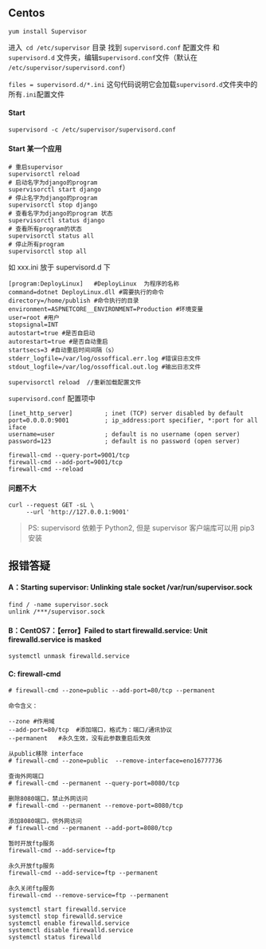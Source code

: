 ## Centos
```shell
yum install Supervisor
```

 进入` cd /etc/supervisor` 目录 找到 `supervisord.conf` 配置文件 和 
`supervisord.d` 文件夹，编辑s`upervisord.conf`文件（默认在 `/etc/supervisor/supervisord.conf`）

 `files = supervisord.d/*.ini` 这句代码说明它会加载`supervisord.d`文件夹中的所有`.ini`配置文件

#### Start
```shell
supervisord -c /etc/supervisor/supervisord.conf
```

#### Start 某一个应用
```shell
# 重启supervisor
supervisorctl reload
# 启动名字为django的program 
supervisorctl start django
# 停止名字为django的program 
supervisorctl stop django
# 查看名字为django的program 状态
supervisorctl status django
# 查看所有program的状态
supervisorctl status all
# 停止所有program
supervisorctl stop all
```

如 xxx.ini 放于 supervisord.d 下
```shell
[program:DeployLinux]   #DeployLinux  为程序的名称
command=dotnet DeployLinux.dll #需要执行的命令
directory=/home/publish #命令执行的目录
environment=ASPNETCORE__ENVIRONMENT=Production #环境变量
user=root #用户
stopsignal=INT 
autostart=true #是否自启动
autorestart=true #是否自动重启
startsecs=3 #自动重启时间间隔（s）
stderr_logfile=/var/log/ossoffical.err.log #错误日志文件
stdout_logfile=/var/log/ossoffical.out.log #输出日志文件
```

```shell
supervisorctl reload  //重新加载配置文件
```


`supervisord.conf` 配置项中
```shell
[inet_http_server]         ; inet (TCP) server disabled by default
port=0.0.0.0:9001          ; ip_address:port specifier, *:port for all iface
username=user              ; default is no username (open server)
password=123               ; default is no password (open server)

```

```shell
firewall-cmd --query-port=9001/tcp     
firewall-cmd --add-port=9001/tcp           
firewall-cmd --reload                 
```

#### 问题不大
```shell
curl --request GET -sL \
     --url 'http://127.0.0.1:9001'
```

> PS: supervisord 依赖于 Python2, 但是 supervisor 客户端库可以用 pip3 安装



## 报错答疑
#### A：Starting supervisor: Unlinking stale socket /var/run/supervisor.sock
```shell
find / -name supervisor.sock
unlink /***/supervisor.sock
```

#### B：CentOS7：【error】Failed to start firewalld.service: Unit firewalld.service is masked

```shell
systemctl unmask firewalld.service
```
#### C: firewall-cmd
```shell
# firewall-cmd --zone=public --add-port=80/tcp --permanent    

命令含义：

--zone #作用域
--add-port=80/tcp  #添加端口，格式为：端口/通讯协议
--permanent   #永久生效，没有此参数重启后失效

从public移除 interface  
# firewall-cmd --zone=public  --remove-interface=eno16777736  

查询外网端口  
# firewall-cmd --permanent --query-port=8080/tcp  
  
删除8080端口，禁止外网访问  
# firewall-cmd --permanent --remove-port=8080/tcp   
  
添加8080端口，供外网访问  
# firewall-cmd --permanent --add-port=8080/tcp   

暂时开放ftp服务
firewall-cmd --add-service=ftp

永久开放ftp服务
firewall-cmd --add-service=ftp --permanent

永久关闭ftp服务
firewall-cmd --remove-service=ftp --permanent
```

```shell
systemctl start firewalld.service
systemctl stop firewalld.service
systemctl enable firewalld.service
systemctl disable firewalld.service
systemctl status firewalld
```